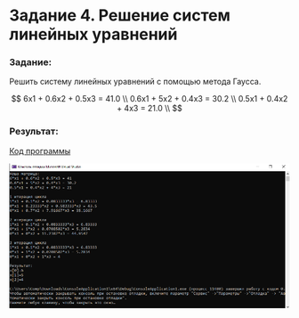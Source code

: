 # Задание 4. Решение систем линейных уравнений

### Задание:

Решить систему линейных уравнений с помощью метода Гаусса.

$$
6x1 + 0.6x2 + 0.5x3 = 41.0 \\
0.6x1 + 5x2 + 0.4x3 = 30.2 \\
0.5x1 + 0.4x2 + 4x3 = 21.0 \\
$$

### Результат:

[Код программы](main.cpp)

![](result.PNG)